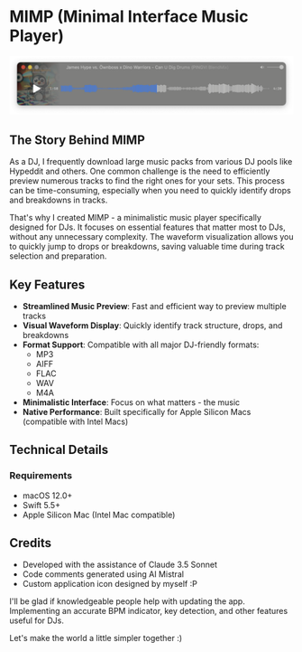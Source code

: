 # MIMP (Minimal Interface Music Player)

![Screenshot](Images/Screenshot.png)

## The Story Behind MIMP

As a DJ, I frequently download large music packs from various DJ pools like Hypeddit and others. One common challenge is the need to efficiently preview numerous tracks to find the right ones for your sets. This process can be time-consuming, especially when you need to quickly identify drops and breakdowns in tracks.

That's why I created MIMP - a minimalistic music player specifically designed for DJs. It focuses on essential features that matter most to DJs, without any unnecessary complexity. The waveform visualization allows you to quickly jump to drops or breakdowns, saving valuable time during track selection and preparation.

## Key Features

- **Streamlined Music Preview**: Fast and efficient way to preview multiple tracks
- **Visual Waveform Display**: Quickly identify track structure, drops, and breakdowns
- **Format Support**: Compatible with all major DJ-friendly formats:
  - MP3
  - AIFF
  - FLAC
  - WAV
  - M4A
- **Minimalistic Interface**: Focus on what matters - the music
- **Native Performance**: Built specifically for Apple Silicon Macs (compatible with Intel Macs)

## Technical Details

### Requirements

- macOS 12.0+
- Swift 5.5+
- Apple Silicon Mac (Intel Mac compatible)


## Credits

- Developed with the assistance of Claude 3.5 Sonnet
- Code comments generated using AI Mistral
- Custom application icon designed by myself :P

I'll be glad if knowledgeable people help with updating the app. Implementing an accurate BPM indicator, key detection, and other features useful for DJs.

Let's make the world a little simpler together :)











